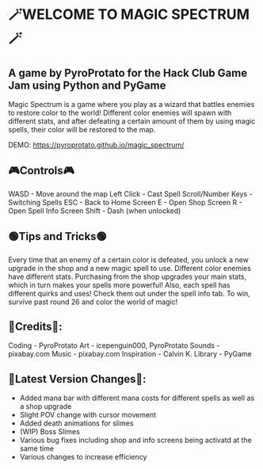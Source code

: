 # 🪄WELCOME TO MAGIC SPECTRUM🪄
## A game by PyroProtato for the Hack Club Game Jam using Python and PyGame

Magic Spectrum is a game where you play as a wizard that battles enemies to restore color to the world! Different color enemies will spawn with different stats, and after defeating a certain amount of them by using magic spells, their color will be restored to the map. 

DEMO: https://pyroprotato.github.io/magic_spectrum/

## 🎮Controls🎮
WASD - Move around the map
Left Click - Cast Spell
Scroll/Number Keys - Switching Spells
ESC - Back to Home Screen
E - Open Shop Screen
R - Open Spell Info Screen
Shift - Dash (when unlocked)

## 🟢Tips and Tricks🟢
Every time that an enemy of a certain color is defeated, you unlock a new upgrade in the shop and a new magic spell to use. Different color enemies have different stats. Purchasing from the shop upgrades your main stats, which in turn makes your spells more powerful! Also, each spell has different quirks and uses! Check them out under the spell info tab. To win, survive past round 26 and color the world of magic!

## 🔷Credits🔷:
Coding - PyroProtato
Art - icepenguin000, PyroProtato
Sounds - pixabay.com
Music - pixabay.com
Inspiration - Calvin K.
Library - PyGame

## 🔴Latest Version Changes🔴:
 - Added mana bar with different mana costs for different spells as well as a shop upgrade
 - Slight POV change with cursor movement
 - Added death animations for slimes
 - (WIP) Boss Slimes
 - Various bug fixes including shop and info screens being activatd at the same time
 - Various changes to increase efficiency
